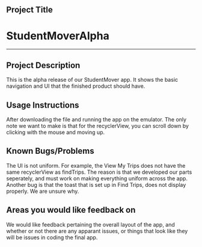 
## Project Title
# StudentMoverAlpha
---------------------------

## Project Description
This is the alpha release of our StudentMover app. It shows the basic navigation and UI that the finished product should have.

## Usage Instructions
After downloading the file and running the app on the emulator. The only note we want to make is that for the recyclerView, you can scroll down by clicking with the mouse and moving up.

## Known Bugs/Problems
The UI is not uniform. For example, the View My Trips does not have the same recyclerView as findTrips. The reason is that we developed our parts seperately, and must work on making everything uniform across the app.
Another bug is that the toast that is set up in Find Trips, does not display properly. We are unsure why. 

## Areas you would like feedback on
We would like feedback pertaining the overall layout of the app, and whether or not there are any apparant issues, or things that look like they will be issues in coding the final app.

